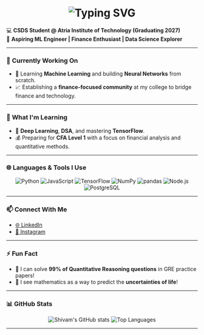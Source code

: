 <div align="center">
  <h1>
    <img src="https://readme-typing-svg.demolab.com?font=Fira+Code&weight=600&size=35&pause=1000&color=F75C7E&background=FFFFFF00&width=435&lines=Hi%2C+I'm+Shivam+Malge!;Welcome+to+my+GitHub!;Let's+Explore+Together!" alt="Typing SVG" />
  </h1>
</div>


💻 **CSDS Student @ Atria Institute of Technology (Graduating 2027)**  
🌟 **Aspiring ML Engineer | Finance Enthusiast | Data Science Explorer**

---

### 🔭 **Currently Working On**  
- 🚀 Learning **Machine Learning** and building **Neural Networks** from scratch.  
- 📈 Establishing a **finance-focused community** at my college to bridge finance and technology.  

---

### 📖 **What I'm Learning**  
- 🤖 **Deep Learning**, **DSA**, and mastering **TensorFlow**.  
- 💰 Preparing for **CFA Level 1** with a focus on financial analysis and quantitative methods.  

---

### 🌐 **Languages & Tools I Use**  
<div align="center">  
  <img src="https://img.shields.io/badge/Python-3670A0?style=for-the-badge&logo=python&logoColor=white" alt="Python" />
  <img src="https://img.shields.io/badge/JavaScript-F7DF1E?style=for-the-badge&logo=javascript&logoColor=black" alt="JavaScript" />
  <img src="https://img.shields.io/badge/TensorFlow-FF6F00?style=for-the-badge&logo=tensorflow&logoColor=white" alt="TensorFlow" />
  <img src="https://img.shields.io/badge/NumPy-013243?style=for-the-badge&logo=numpy&logoColor=white" alt="NumPy" />
  <img src="https://img.shields.io/badge/pandas-150458?style=for-the-badge&logo=pandas&logoColor=white" alt="pandas" />
  <img src="https://img.shields.io/badge/Node.js-339933?style=for-the-badge&logo=nodedotjs&logoColor=white" alt="Node.js" />
  <img src="https://img.shields.io/badge/PostgreSQL-336791?style=for-the-badge&logo=postgresql&logoColor=white" alt="PostgreSQL" />
</div>  

---

### 📫 **Connect With Me**  
- [🌐 LinkedIn](https://www.linkedin.com/in/shivam-malge-12523a293/)  
- [📸 Instagram](https://www.instagram.com/epsilon_edge/)  

---

### ⚡ **Fun Fact**  
- 🧠 I can solve **99% of Quantitative Reasoning questions** in GRE practice papers!  
- 🎯 I see mathematics as a way to predict the **uncertainties of life**!  

---

### 📊 **GitHub Stats**  
<div align="center">  
  <img src="https://github-readme-stats.vercel.app/api?username=YourGitHubUsername&show_icons=true&theme=radical" alt="Shivam's GitHub stats" />  
  <img src="https://github-readme-stats.vercel.app/api/top-langs/?username=YourGitHubUsername&layout=compact&theme=radical" alt="Top Languages" />
</div>  

---

